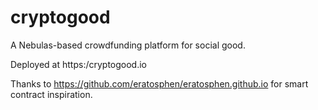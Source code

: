 # cryptogood
A Nebulas-based crowdfunding platform for social good.

Deployed at https:/cryptogood.io

Thanks to https://github.com/eratosphen/eratosphen.github.io for smart contract inspiration.
